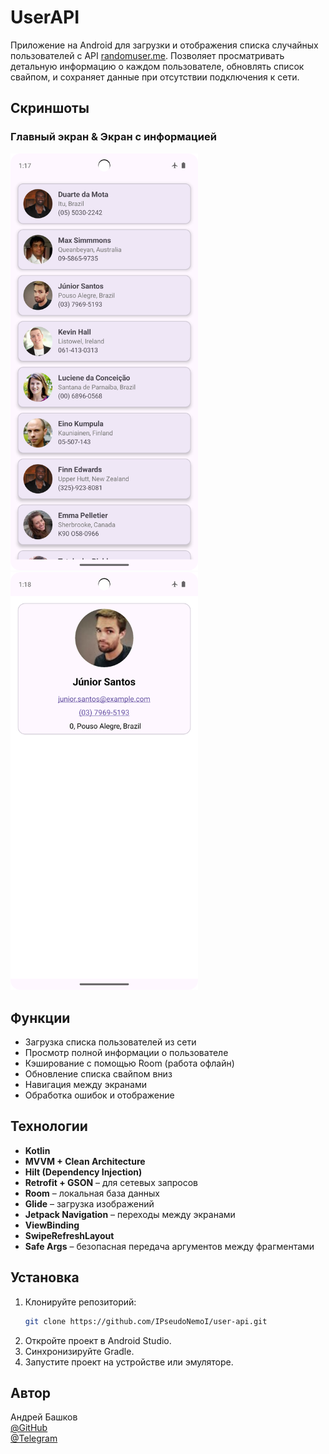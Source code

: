 # UserAPI

Приложение на Android для загрузки и отображения списка случайных пользователей с
API [randomuser.me](https://randomuser.me). Позволяет просматривать детальную информацию о каждом
пользователе, обновлять список свайпом, и сохраняет данные при отсутствии подключения к сети.

## Скриншоты

### Главный экран & Экран с информацией

<img src="screenshots/1.png" alt="Главный экран" width="300"/> <img src="screenshots/2.png" alt="Экран с информацией" width="300"/>

## Функции

- Загрузка списка пользователей из сети
- Просмотр полной информации о пользователе
- Кэширование с помощью Room (работа офлайн)
- Обновление списка свайпом вниз
- Навигация между экранами
- Обработка ошибок и отображение

## Технологии

- **Kotlin**
- **MVVM + Clean Architecture**
- **Hilt (Dependency Injection)**
- **Retrofit + GSON** – для сетевых запросов
- **Room** – локальная база данных
- **Glide** – загрузка изображений
- **Jetpack Navigation** – переходы между экранами
- **ViewBinding**
- **SwipeRefreshLayout**
- **Safe Args** – безопасная передача аргументов между фрагментами

## Установка

1. Клонируйте репозиторий:
   ```bash
   git clone https://github.com/IPseudoNemoI/user-api.git
2. Откройте проект в Android Studio.
3. Синхронизируйте Gradle.
4. Запустите проект на устройстве или эмуляторе.

## Автор

Андрей Башков </br>
[@GitHub](https://github.com/IPseudoNemoI) </br>
[@Telegram](https://t.me/ipseudonemoi)